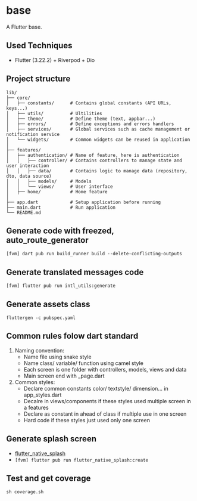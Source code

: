 # base

A Flutter base.

## Used Techniques

- Flutter (3.22.2) + Riverpod + Dio

## Project structure

```structure
lib/
├── core/
│   ├── constants/      # Contains global constants (API URLs, keys...)
│   ├── utils/          # Ultilities
│   ├── theme/          # Define theme (text, appbar...)
│   ├── errors/         # Define exceptions and errors handlers
│   ├── services/       # Global services such as cache management or notification service
│   └── widgets/        # Common widgets can be reused in application
│
├── features/
│   ├── authentication/ # Name of feature, here is authentication
│   │   ├── controller/ # Contains controllers to manage state and user interaction
│   │   ├── data/       # Contains logic to manage data (repository, dto, data source)
│   │   ├── models/     # Models
│   │   └── views/      # User interface
│   ├── home/           # Home feature
│
├── app.dart            # Setup application before running
├── main.dart           # Run application
└── README.md
```

## Generate code with freezed, auto_route_generator

```[fvm] dart pub run build_runner build --delete-conflicting-outputs```

## Generate translated messages code

```[fvm] flutter pub run intl_utils:generate```

## Generate assets class

```fluttergen -c pubspec.yaml```

## Common rules folow dart standard

1. Naming convention:
    - Name file using snake style
    - Name class/ variable/ function using camel style
    - Each screen is one folder with controllers, models, views and data
    - Main screen end with _page.dart
2. Common styles:
    - Declare common constants color/ textstyle/ dimension... in app_styles.dart
    - Decalre in views/components if these styles used multiple screen in a features
    - Declare as constant in ahead of class if multiple use in one screen
    - Hard code if these styles just used only one screen

## Generate splash screen

- [flutter_native_splash](https://pub.dev/packages/flutter_native_splash)
- ```[fvm] flutter pub run flutter_native_splash:create```

## Test and get coverage

```sh coverage.sh```
